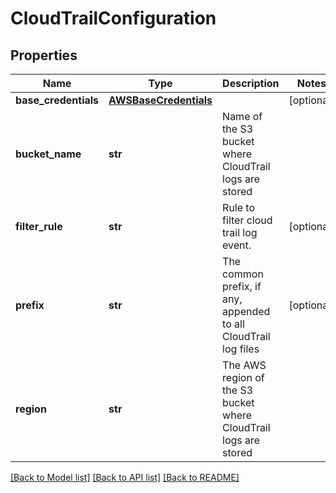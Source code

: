 # CloudTrailConfiguration

## Properties
Name | Type | Description | Notes
------------ | ------------- | ------------- | -------------
**base_credentials** | [**AWSBaseCredentials**](AWSBaseCredentials.md) |  | [optional] 
**bucket_name** | **str** | Name of the S3 bucket where CloudTrail logs are stored | 
**filter_rule** | **str** | Rule to filter cloud trail log event. | [optional] 
**prefix** | **str** | The common prefix, if any, appended to all CloudTrail log files | [optional] 
**region** | **str** | The AWS region of the S3 bucket where CloudTrail logs are stored | 

[[Back to Model list]](../README.md#documentation-for-models) [[Back to API list]](../README.md#documentation-for-api-endpoints) [[Back to README]](../README.md)



